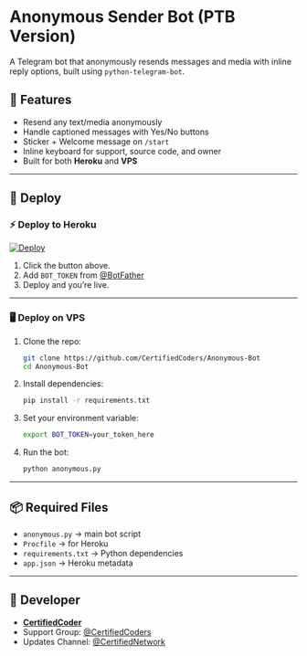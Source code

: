 # Anonymous Sender Bot (PTB Version)

A Telegram bot that anonymously resends messages and media with inline reply options, built using `python-telegram-bot`.

## 🌟 Features

- Resend any text/media anonymously
- Handle captioned messages with Yes/No buttons
- Sticker + Welcome message on `/start`
- Inline keyboard for support, source code, and owner
- Built for both **Heroku** and **VPS**

---

## 🚀 Deploy

### ⚡ Deploy to Heroku

[![Deploy](https://www.herokucdn.com/deploy/button.svg)](https://heroku.com/deploy?template=https://github.com/CertifiedCoders/Anonymous-Bot)

1. Click the button above.
2. Add `BOT_TOKEN` from [@BotFather](https://t.me/BotFather)
3. Deploy and you’re live.

---

### 🖥 Deploy on VPS

1. Clone the repo:
    ```bash
    git clone https://github.com/CertifiedCoders/Anonymous-Bot
    cd Anonymous-Bot
    ```

2. Install dependencies:
    ```bash
    pip install -r requirements.txt
    ```

3. Set your environment variable:
    ```bash
    export BOT_TOKEN=your_token_here
    ```

4. Run the bot:
    ```bash
    python anonymous.py
    ```

---

## 📦 Required Files

- `anonymous.py` → main bot script
- `Procfile` → for Heroku
- `requirements.txt` → Python dependencies
- `app.json` → Heroku metadata

---

## 👤 Developer

- **[CertifiedCoder](https://t.me/CertifiedCoder)**
- Support Group: [@CertifiedCoders](https://t.me/CertifiedCoders)
- Updates Channel: [@CertifiedNetwork](https://t.me/CertifiedNetwork)
